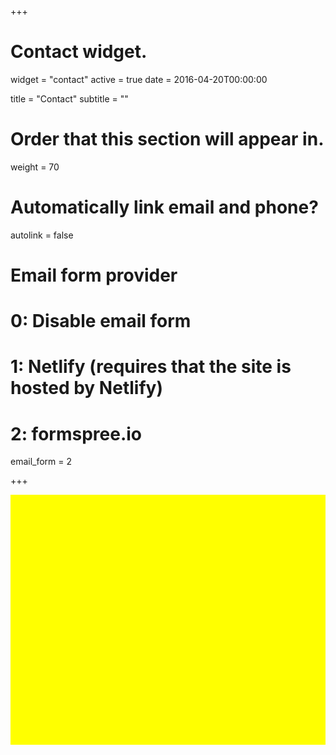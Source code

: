 +++
# Contact widget.
widget = "contact"
active = true
date = 2016-04-20T00:00:00

title = "Contact"
subtitle = ""

# Order that this section will appear in.
weight = 70

# Automatically link email and phone?
autolink = false

# Email form provider
#   0: Disable email form
#   1: Netlify (requires that the site is hosted by Netlify)
#   2: formspree.io
email_form = 2

+++

<div id="map" style="width:100%;height:400px;background:yellow"></div>

<script>
function myMap() {
    var pos = {lat: 43.346580, lng: 17.796784}; 
    var map = new google.maps.Map(document.getElementById("map"), { 
      zoom: 15, 
      center: pos 
    }); 
    var marker = new google.maps.Marker({ 
      position: pos, 
      map: map,
      icon: "http://www2008.gf.sve-mo.ba/osiguranje-kvalitete/images/OKGF_marker.png" 
    }); 
}
</script>
<script src="https://maps.googleapis.com/maps/api/js?key=AIzaSyBtwl48LQbrdx0oB0tS1Yo8ZKqjMVW5c24&callback=myMap"></script>
